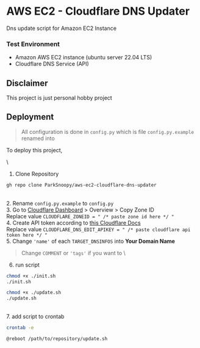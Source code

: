 
# AWS EC2 - Cloudflare DNS Updater

Dns update script for Amazon EC2 Instance


### Test Environment
* Amazon AWS EC2 instance (ubuntu server 22.04 LTS)
* Cloudflare DNS Service (API)

## Disclaimer

This project is just personal hobby project


## Deployment

> All configuration is done in `config.py`
> which is file `config.py.example` renamed into

To deploy this project, 

\
1. Clone Repository

```bash
gh repo clone ParkSnoopy/aws-ec2-cloudflare-dns-updater
```
\
2. Rename `config.py.example` to `config.py`
\
3. Go to [Cloudflare Dashboard](https://dash.cloudflare.com/) > Overview > Copy Zone ID \
   Replace value `CLOUDFLARE_ZONEID = " /* paste zone id here */ "`
\
4. Create API token according to [this Cloudflare Docs](https://developers.cloudflare.com/fundamentals/api/get-started/create-token/) \
   Replace value `CLOUDFLARE_DNS_EDIT_APIKEY = " /* paste cloudflare api token here */ "`
\
5. Change `'name'` of each `TARGET_DNSINFOS` into **Your Domain Name**
>  Change `COMMENT` or `'tags'` if you want to
\
6. run script

```bash
chmod +x ./init.sh
./init.sh

chmod +x ./update.sh
./update.sh
```
\
7. add script to crontab

```bash
crontab -e
```
```nano
@reboot /path/to/repository/update.sh
```
